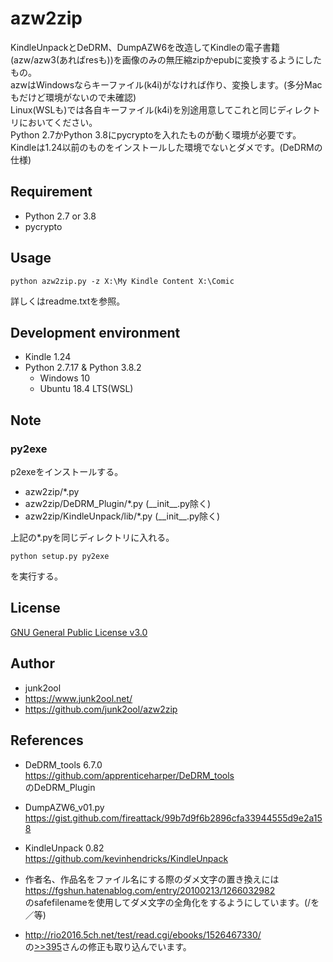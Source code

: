 # azw2zip

KindleUnpackとDeDRM、DumpAZW6を改造してKindleの電子書籍(azw/azw3(あればresも))を画像のみの無圧縮zipかepubに変換するようにしたもの。  
azwはWindowsならキーファイル(k4i)がなければ作り、変換します。(多分Macもだけど環境がないので未確認)  
Linux(WSLも)では各自キーファイル(k4i)を別途用意してこれと同じディレクトリにおいてください。  
Python 2.7かPython 3.8にpycryptoを入れたものが動く環境が必要です。  
Kindleは1.24以前のものをインストールした環境でないとダメです。(DeDRMの仕様)  

## Requirement
* Python 2.7 or 3.8
* pycrypto

## Usage
```
python azw2zip.py -z X:\My Kindle Content X:\Comic
```
詳しくはreadme.txtを参照。

## Development environment
 * Kindle 1.24
 * Python 2.7.17 & Python 3.8.2
   * Windows 10
   * Ubuntu 18.4 LTS(WSL)

## Note

### py2exe
p2exeをインストールする。  
 * azw2zip/\*.py  
 * azw2zip/DeDRM_Plugin/\*.py (\_\_init\_\_.py除く)  
 * azw2zip/KindleUnpack/lib/\*.py (\_\_init\_\_.py除く)  

上記の\*.pyを同じディレクトリに入れる。  
```
python setup.py py2exe  
```
を実行する。

## License
[GNU General Public License v3.0](https://www.gnu.org/licenses/gpl-3.0.ja.html)

## Author
* junk2ool
* https://www.junk2ool.net/
* https://github.com/junk2ool/azw2zip

## References
* DeDRM_tools 6.7.0  
https://github.com/apprenticeharper/DeDRM_tools  
のDeDRM_Plugin

* DumpAZW6_v01.py  
https://gist.github.com/fireattack/99b7d9f6b2896cfa33944555d9e2a158

* KindleUnpack 0.82  
https://github.com/kevinhendricks/KindleUnpack

* 作者名、作品名をファイル名にする際のダメ文字の置き換えには  
https://fgshun.hatenablog.com/entry/20100213/1266032982  
のsafefilenameを使用してダメ文字の全角化をするようにしています。(/を／等)

* http://rio2016.5ch.net/test/read.cgi/ebooks/1526467330/  
の[>>395](http://rio2016.5ch.net/test/read.cgi/ebooks/1526467330/395)さんの修正も取り込んでいます。
